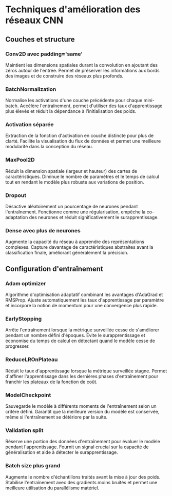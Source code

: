 # Techniques d'amélioration des réseaux CNN

## Couches et structure

### Conv2D avec padding='same'
Maintient les dimensions spatiales durant la convolution en ajoutant des zéros autour de l'entrée. Permet de préserver les informations aux bords des images et de construire des réseaux plus profonds.

### BatchNormalization
Normalise les activations d'une couche précédente pour chaque mini-batch. Accélère l'entraînement, permet d'utiliser des taux d'apprentissage plus élevés et réduit la dépendance à l'initialisation des poids.

### Activation séparée
Extraction de la fonction d'activation en couche distincte pour plus de clarté. Facilite la visualisation du flux de données et permet une meilleure modularité dans la conception du réseau.

### MaxPool2D
Réduit la dimension spatiale (largeur et hauteur) des cartes de caractéristiques. Diminue le nombre de paramètres et le temps de calcul tout en rendant le modèle plus robuste aux variations de position.

### Dropout
Désactive aléatoirement un pourcentage de neurones pendant l'entraînement. Fonctionne comme une régularisation, empêche la co-adaptation des neurones et réduit significativement le surapprentissage.

### Dense avec plus de neurones
Augmente la capacité du réseau à apprendre des représentations complexes. Capture davantage de caractéristiques abstraites avant la classification finale, améliorant généralement la précision.

## Configuration d'entraînement

### Adam optimizer
Algorithme d'optimisation adaptatif combinant les avantages d'AdaGrad et RMSProp. Ajuste automatiquement les taux d'apprentissage par paramètre et incorpore la notion de momentum pour une convergence plus rapide.

### EarlyStopping
Arrête l'entraînement lorsque la métrique surveillée cesse de s'améliorer pendant un nombre défini d'époques. Évite le surapprentissage et économise du temps de calcul en détectant quand le modèle cesse de progresser.

### ReduceLROnPlateau
Réduit le taux d'apprentissage lorsque la métrique surveillée stagne. Permet d'affiner l'apprentissage dans les dernières phases d'entraînement pour franchir les plateaux de la fonction de coût.

### ModelCheckpoint
Sauvegarde le modèle à différents moments de l'entraînement selon un critère défini. Garantit que la meilleure version du modèle est conservée, même si l'entraînement se détériore par la suite.

### Validation split
Réserve une portion des données d'entraînement pour évaluer le modèle pendant l'apprentissage. Fournit un signal crucial sur la capacité de généralisation et aide à détecter le surapprentissage.

### Batch size plus grand
Augmente le nombre d'échantillons traités avant la mise à jour des poids. Stabilise l'entraînement avec des gradients moins bruités et permet une meilleure utilisation du parallélisme matériel.
